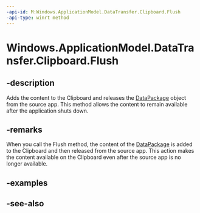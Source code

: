 ```yaml
---
-api-id: M:Windows.ApplicationModel.DataTransfer.Clipboard.Flush
-api-type: winrt method
---
```


<!-- Method syntax
public void Flush()
-->

# Windows.ApplicationModel.DataTransfer.Clipboard.Flush

## -description
Adds the content to the Clipboard and releases the [DataPackage](datapackage.md) object from the source app. This method allows the content to remain available after the application shuts down.

## -remarks
When you call the Flush method, the content of the [DataPackage](datapackage.md) is added to the Clipboard and then released from the source app. This action makes the content available on the Clipboard even after the source app is no longer available.

## -examples

## -see-also
